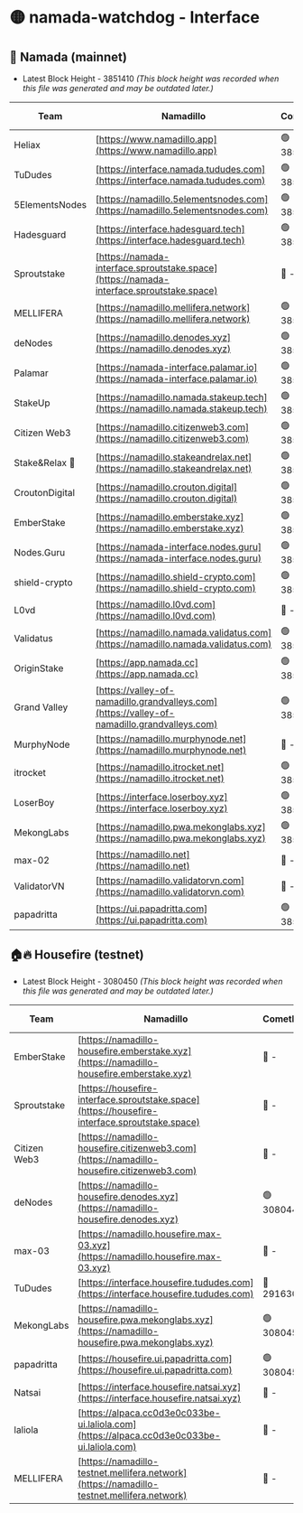 # 🟡 namada-watchdog - Interface

## 🚀 Namada (mainnet)
- Latest Block Height - 3851410 *(This block height was recorded when this file was generated and may be outdated later.)*

| Team | Namadillo | CometBFT | Indexer | MASP Indexer |
|-|-|-|-|-|
| Heliax | [https://www.namadillo.app](https://www.namadillo.app) | 🟢 3851384 | 🟢 3851384 | 🟢 3851332 |
| TuDudes | [https://interface.namada.tududes.com](https://interface.namada.tududes.com) | 🟢 3851385 | 🟢 3851385 | 🟢 3851332 |
| 5ElementsNodes | [https://namadillo.5elementsnodes.com](https://namadillo.5elementsnodes.com) | 🟢 3851385 | 🟢 3851385 | 🟢 3851332 |
| Hadesguard | [https://interface.hadesguard.tech](https://interface.hadesguard.tech) | 🟢 3851386 | 🟢 3851386 | 🟢 3851332 |
| Sproutstake | [https://namada-interface.sproutstake.space](https://namada-interface.sproutstake.space) | 🔴 - | 🔴 3738134 | 🔴 - |
| MELLIFERA | [https://namadillo.mellifera.network](https://namadillo.mellifera.network) | 🟢 3851390 | 🟢 3851390 | 🔴 3765769 |
| deNodes | [https://namadillo.denodes.xyz](https://namadillo.denodes.xyz) | 🟢 3851390 | 🟢 3851390 | 🟢 3851332 |
| Palamar | [https://namada-interface.palamar.io](https://namada-interface.palamar.io) | 🟢 3851391 | 🟢 3851391 | 🟢 3851332 |
| StakeUp | [https://namadillo.namada.stakeup.tech](https://namadillo.namada.stakeup.tech) | 🟢 3851392 | 🟢 3851392 | 🟢 3851332 |
| Citizen Web3 | [https://namadillo.citizenweb3.com](https://namadillo.citizenweb3.com) | 🟢 3851393 | 🟢 3851393 | 🔴 3765769 |
| Stake&Relax 🦥 | [https://namadillo.stakeandrelax.net](https://namadillo.stakeandrelax.net) | 🟢 3851394 | 🟢 3851394 | 🔴 3765769 |
| CroutonDigital | [https://namadillo.crouton.digital](https://namadillo.crouton.digital) | 🟢 3851395 | 🟢 3851395 | 🟢 3851332 |
| EmberStake | [https://namadillo.emberstake.xyz](https://namadillo.emberstake.xyz) | 🟢 3851395 | 🟢 3851395 | 🟢 3851332 |
| Nodes.Guru | [https://namada-interface.nodes.guru](https://namada-interface.nodes.guru) | 🟢 3851396 | 🟢 3851396 | 🟢 3851332 |
| shield-crypto | [https://namadillo.shield-crypto.com](https://namadillo.shield-crypto.com) | 🟢 3851397 | 🟢 3851397 | 🟢 3851332 |
| L0vd | [https://namadillo.l0vd.com](https://namadillo.l0vd.com) | 🔴 - | 🔴 - | 🔴 - |
| Validatus | [https://namadillo.namada.validatus.com](https://namadillo.namada.validatus.com) | 🟢 3851400 | 🟢 3851400 | 🔴 3819812 |
| OriginStake | [https://app.namada.cc](https://app.namada.cc) | 🟢 3851401 | 🟢 3851401 | 🟢 3851332 |
| Grand Valley | [https://valley-of-namadillo.grandvalleys.com](https://valley-of-namadillo.grandvalleys.com) | 🟢 3851402 | 🟢 3851402 | 🟢 3851332 |
| MurphyNode | [https://namadillo.murphynode.net](https://namadillo.murphynode.net) | 🔴 - | 🔴 - | 🔴 - |
| itrocket | [https://namadillo.itrocket.net](https://namadillo.itrocket.net) | 🟢 3851404 | 🟢 3851404 | 🟢 3851332 |
| LoserBoy | [https://interface.loserboy.xyz](https://interface.loserboy.xyz) | 🟢 3851405 | 🟢 3851405 | 🟢 3851332 |
| MekongLabs | [https://namadillo.pwa.mekonglabs.xyz](https://namadillo.pwa.mekonglabs.xyz) | 🟢 3851406 | 🟢 3851406 | 🟢 3851332 |
| max-02 | [https://namadillo.net](https://namadillo.net) | 🔴 - | 🔴 - | 🔴 - |
| ValidatorVN | [https://namadillo.validatorvn.com](https://namadillo.validatorvn.com) | 🔴 - | 🔴 - | 🔴 - |
| papadritta | [https://ui.papadritta.com](https://ui.papadritta.com) | 🟢 3851410 | 🟢 3851410 | 🟢 3851410 |

## 🏠🔥 Housefire (testnet)
- Latest Block Height - 3080450 *(This block height was recorded when this file was generated and may be outdated later.)*

| Team | Namadillo | CometBFT | Indexer | MASP Indexer |
|-|-|-|-|-|
| EmberStake | [https://namadillo-housefire.emberstake.xyz](https://namadillo-housefire.emberstake.xyz) | 🔴 - | 🔴 - | 🔴 - |
| Sproutstake | [https://housefire-interface.sproutstake.space](https://housefire-interface.sproutstake.space) | 🔴 - | 🔴 - | 🔴 - |
| Citizen Web3 | [https://namadillo-housefire.citizenweb3.com](https://namadillo-housefire.citizenweb3.com) | 🔴 - | 🔴 - | 🔴 - |
| deNodes | [https://namadillo-housefire.denodes.xyz](https://namadillo-housefire.denodes.xyz) | 🟢 3080440 | 🟢 3080440 | 🔴 3065388 |
| max-03 | [https://namadillo.housefire.max-03.xyz](https://namadillo.housefire.max-03.xyz) | 🔴 - | 🔴 - | 🔴 - |
| TuDudes | [https://interface.housefire.tududes.com](https://interface.housefire.tududes.com) | 🔴 2916306 | 🔴 2916306 | 🔴 2916306 |
| MekongLabs | [https://namadillo-housefire.pwa.mekonglabs.xyz](https://namadillo-housefire.pwa.mekonglabs.xyz) | 🟢 3080450 | 🟢 3080450 | 🔴 3065388 |
| papadritta | [https://housefire.ui.papadritta.com](https://housefire.ui.papadritta.com) | 🟢 3080450 | 🟢 3080450 | 🟢 3080450 |
| Natsai | [https://interface.housefire.natsai.xyz](https://interface.housefire.natsai.xyz) | 🔴 - | 🔴 - | 🔴 - |
| laliola | [https://alpaca.cc0d3e0c033be-ui.laliola.com](https://alpaca.cc0d3e0c033be-ui.laliola.com) | 🔴 - | 🔴 - | 🔴 - |
| MELLIFERA | [https://namadillo-testnet.mellifera.network](https://namadillo-testnet.mellifera.network) | 🔴 - | 🔴 2778001 | 🔴 2607259 |

